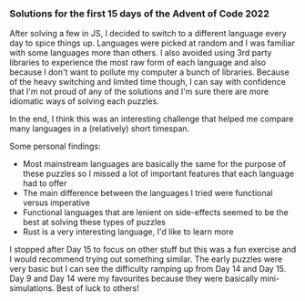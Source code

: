 ### Solutions for the first 15 days of the Advent of Code 2022

After solving a few in JS, I decided to switch to a different language every day to spice things up. Languages were picked at random and I was familiar with some languages more than others. I also avoided using 3rd party libraries to experience the most raw form of each language and also because I don't want to pollute my computer a bunch of libraries. Because of the heavy switching and limited time though, I can say with confidence that I'm not proud of any of the solutions and I'm sure there are more idiomatic ways of solving each puzzles.

In the end, I think this was an interesting challenge that helped me compare many languages in a (relatively) short timespan.

Some personal findings:
- Most mainstream languages are basically the same for the purpose of these puzzles so I missed a lot of important features that each language had to offer
- The main difference between the languages I tried were functional versus imperative
- Functional languages that are lenient on side-effects seemed to be the best at solving these types of puzzles
- Rust is a very interesting language, I'd like to learn more

I stopped after Day 15 to focus on other stuff but this was a fun exercise and I would recommend trying out something similar. The early puzzles were very basic but I can see the difficulty ramping up from Day 14 and Day 15. Day 9 and Day 14 were my favourites because they were basically mini-simulations. Best of luck to others!